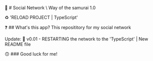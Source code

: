 🤖 # Social Network \ Way of the samurai 1.0 

♻️ 'RELOAD PROJECT | TypeScript'
 
❓ ## What's this app?
This reposititory for my social network

Update:
🔘 v0.01 - RESTARTING the network to the 'TypeScript' | New README file


🙃 ### Good luck for me!